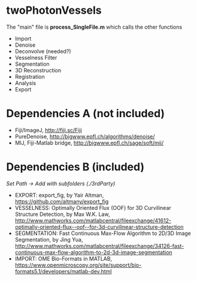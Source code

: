 # twoPhotonVessels

The "main" file is <b>process_SingleFile.m</b> which calls the other functions
- Import
- Denoise
- Deconvolve (needed?)
- Vesselness Filter
- Segmentation
- 3D Reconstruction
- Registration
- Analysis
- Export

# Dependencies A (not included)

* Fiji/ImageJ, http://fiji.sc/Fiji
* PureDenoise, http://bigwww.epfl.ch/algorithms/denoise/
* MIJ, Fiji-Matlab bridge, http://bigwww.epfl.ch/sage/soft/mij/

# Dependencies B (included)
<i>Set Path -> Add with subfolders (./3rdParty)</i>

* EXPORT: export_fig, by Yair Altman, https://github.com/altmany/export_fig
* VESSELNESS: Optimally Oriented Flux (OOF) for 3D Curvilinear Structure Detection, by Max W.K. Law, http://www.mathworks.com/matlabcentral/fileexchange/41612-optimally-oriented-flux--oof--for-3d-curvilinear-structure-detection
* SEGMENTATION: Fast Continuous Max-Flow Algorithm to 2D/3D Image Segmentation, by Jing Yua, http://www.mathworks.com/matlabcentral/fileexchange/34126-fast-continuous-max-flow-algorithm-to-2d-3d-image-segmentation
* IMPORT: OME Bio-Formats in MATLAB, https://www.openmicroscopy.org/site/support/bio-formats5.1/developers/matlab-dev.html

